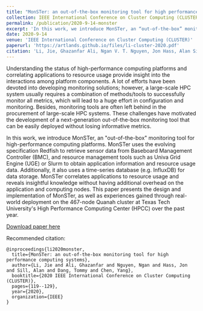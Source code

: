 ```yaml
---
title: "MonSTer: an out-of-the-box monitoring tool for high performance computing systems"
collection: IEEE International Conference on Cluster Computing (CLUSTER)
permalink: /publication/2020-9-14-monster
excerpt: 'In this work, we introduce MonSTer, an “out-of-the-box” monitoring tool for high-performance computing platforms. MonSTer uses the evolving specification Redfish to retrieve sensor data from Baseboard Management Controller (BMC), and resource management tools such as Univa Grid Engine (UGE) or Slurm to obtain application information and resource usage data. Additionally, it also uses a time-series database (e.g. InfluxDB) for data storage.'
date: 2020-9-14
venue: 'IEEE International Conference on Cluster Computing (CLUSTER)'
paperurl: 'https://artlands.github.io/files/li-cluster-2020.pdf'
citation: 'Li, Jie, Ghazanfar Ali, Ngan V. T. Nguyen, Jon Hass, Alan Sill, Tommy Dang and Yong Chen. “MonSTer: An Out-of-the-Box Monitoring Tool for High Performance Computing Systems.” 2020 IEEE International Conference on Cluster Computing (CLUSTER) (2020): 119-129.'
---
```

Understanding the status of high-performance computing platforms and correlating applications to resource usage provide insight into the interactions among platform components. A lot of efforts have been devoted into developing monitoring solutions; however, a large-scale HPC system usually requires a combination of methods/tools to successfully monitor all metrics, which will lead to a huge effort in configuration and monitoring. Besides, monitoring tools are often left behind in the procurement of large-scale HPC systems. These challenges have motivated the development of a next-generation out-of-the-box monitoring tool that can be easily deployed without losing informative metrics.

In this work, we introduce MonSTer, an "out-of-the-box" monitoring tool for high-performance computing platforms. MonSTer uses the evolving specification Redfish to retrieve sensor data from Baseboard Management Controller (BMC), and resource management tools such as Univa Grid Engine (UGE) or Slurm to obtain application information and resource usage data. Additionally, it also uses a time-series database (e.g. InfluxDB) for data storage. MonSTer correlates applications to resource usage and reveals insightful knowledge without having additional overhead on the application and computing nodes. This paper presents the design and implementation of MonSTer, as well as experiences gained through real-world deployment on the 467-node Quanah cluster at Texas Tech University's High Performance Computing Center (HPCC) over the past year.

[Download paper here](https://artlands.github.io/files/li-cluster-2020.pdf)

Recommended citation: 

```
@inproceedings{li2020monster,
  title={MonSTer: an out-of-the-box monitoring tool for high performance computing systems},
  author={Li, Jie and Ali, Ghazanfar and Nguyen, Ngan and Hass, Jon and Sill, Alan and Dang, Tommy and Chen, Yang},
  booktitle={2020 IEEE International Conference on Cluster Computing (CLUSTER)},
  pages={119--129},
  year={2020},
  organization={IEEE}
}
```